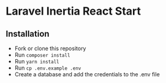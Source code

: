 # Laravel Inertia React Start
## Installation
 - Fork or clone this repository
 - Run `composer install`
 - Run `yarn install`
 - Run `cp .env.example .env`
 - Create a database and add the credentials to the .env file
